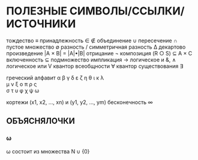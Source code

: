 # ПОЛЕЗНЫЕ СИМВОЛЫ/ССЫЛКИ/ИСТОЧНИКИ

тождество ≡
принадлежность ∈ ∉
объединение ∪
пересечение ∩
пустое множество ∅
разность /
симметричная разность Δ
декартово произведение |A × B| = |A|•|B|
отрицание ¬
композиция (R ○ S) ⊆ A × C
включенность ⊆
подмножество 
импликация →
логическое и  &, ∧
логическое или  V
квантор всеобщности ∀
квантор существования ∃


греческий алфавит
α  β  γ  δ
ε  ζ  η  θ  ι  κ  λ  
μ  ν  ξ  ο  π  ρ  ς  
σ  τ  υ  φ  χ  ψ  ω

кортежи (x1, x2, …, xn) и (y1, y2, …, ym)
бесконечность ∞


## ОБЪЯСНЯЛОЧКИ
### ω
ω состоит из множества N ∪ {0}

